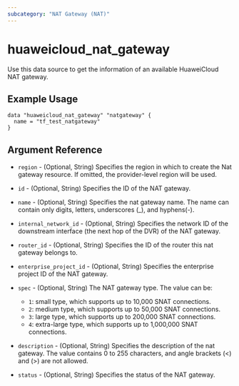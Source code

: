 ```yaml
---
subcategory: "NAT Gateway (NAT)"
---
```


# huaweicloud\_nat\_gateway

Use this data source to get the information of an available HuaweiCloud NAT gateway.


## Example Usage

```hcl
data "huaweicloud_nat_gateway" "natgateway" {
  name = "tf_test_natgateway"
}
```

## Argument Reference

* `region` - (Optional, String) Specifies the region in which to create the Nat
    gateway resource. If omitted, the provider-level region will be used.

* `id` - (Optional, String) Specifies the ID of the NAT gateway.

* `name` - (Optional, String) Specifies the nat gateway name. The name can
    contain only digits, letters, underscores (_), and hyphens(-).

* `internal_network_id` - (Optional, String) Specifies the network ID of the
    downstream interface (the next hop of the DVR) of the NAT gateway.

* `router_id` - (Optional, String) Specifies the ID of the router this nat
    gateway belongs to.

* `enterprise_project_id` - (Optional, String) Specifies the enterprise project
    ID of the NAT gateway.

* `spec` - (Optional, String) The NAT gateway type.
    The value can be:
    * `1`: small type, which supports up to 10,000 SNAT connections.
    * `2`: medium type, which supports up to 50,000 SNAT connections.
    * `3`: large type, which supports up to 200,000 SNAT connections.
    * `4`: extra-large type, which supports up to 1,000,000 SNAT connections.

* `description` - (Optional, String) Specifies the description of the nat
   gateway. The value contains 0 to 255 characters, and angle brackets (<)
   and (>) are not allowed.

* `status` - (Optional, String) Specifies the status of the NAT gateway.
